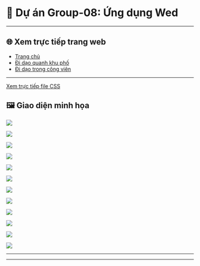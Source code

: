 # 🌸 Dự án Group-08: Ứng dụng Wed


---

## 🌐 Xem trực tiếp trang web

- [Trang chủ](https://nguyennghiduc.github.io/Group-08/html/index.html)  
- [Đi dạo quanh khu phố](https://nguyennghiduc.github.io/Group-08/html/walks.html)  
- [Đi dạo trong công viên](https://nguyennghiduc.github.io/Group-08/html/park.html)

---
[Xem trực tiếp file CSS](https://github.com/NguyenNghiDuc/Group-08/blob/main/css/style.css)


## 🖼️ Giao diện minh họa


![](../Group-08/images/anh1.png)


![](../Group-08/images/anh2png.png)


![](../Group-08/images/anh3.png)


![](../Group-08/images/anh4.png)


![](../Group-08/images/anh5.png)


![](../Group-08/images/ho.png)


![](../Group-08/images/cay.png)


![](../Group-08/images/chuot.png)

![](../Group-08/images/ho.png)


![](../Group-08/images/may.png)


![](../Group-08/images/meo.png)


![](../Group-08/images/wed.png)

---


---

